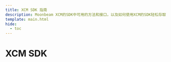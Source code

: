 ```yaml
---
title: XCM SDK 指南
description: Moonbeam XCM的SDK中可用的方法和接口，以及如何使用XCM的SDK轻松存取跨链资产的指南
template: main.html
hide:
  - toc
---
```


<h1 class='subsection-title'>XCM SDK</h1>
<div class='subsection-wrapper'></div>